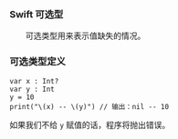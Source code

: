 ### Swift 可选型

　　可选类型用来表示值缺失的情况。

### 可选类型定义

```
var x : Int?
var y : Int
y = 10
print("\(x) -- \(y)") // 输出：nil -- 10
```
如果我们不给 `y` 赋值的话，程序将抛出错误。












